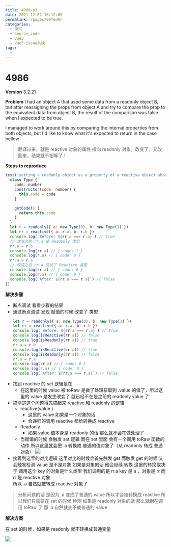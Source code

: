 ```yaml
---
title: 4986-p3
date: 2021-12-02 16:12:09
permalink: /pages/90fed9/
categories:
  - 面试
  - source_code
  - Vue3
  - Vue3-issue共读
tags:
  - 
---
```


# 4986

**Version**
3.2.21

**Problem**
I had an object A that used some data from a readonly object B, but after reassigning the props from object A and try to compare the prop to the equivalent data from object B, the result of the comparison was false when I expected to be true.

I managed to work around this by comparing the internal properties from both objects, but I'd like to know what it's expected to return in the case bellow

> 翻译过来，就是 reactive 对象的属性 指向 readonly 对象，改变了，又改回来，结果就不相等了！

**Steps to reproduce**
```js
test('setting a readonly object as a property of a reactive object should retain readonly proxy', () => {
  class Type {
    code: number
    constructor(code: number) {
      this.code = code
    }

    getCode() {
      return this.code
    }
  }
  let r = readonly({ a: new Type(0), b: new Type(1) })
  let rr = reactive({ a: r.a, b: r.b })
  console.log(`Before: ${rr.a === r.a}`) // true
  // 改变之前 rr.a 是 Readonly 类型
  rr.a = r.b
  console.log(rr.a) // { code: 1 }
  console.log(r.a) // { code: 0 }
  rr.a = r.a
  // 改变之后 rr.a 变成了 Reactive 类型
  console.log(rr.a) // { code: 0 }
  console.log(r.a) // { code: 0 }
  console.log(`After: ${rr.a === r.a}`) // false
})
```

**解决步骤**

- 断点调试 看看步骤的结果
- 通过断点调试 发现 赋值的时候 改变了 类型
  ```js
  let r = readonly({ a: new Type(0), b: new Type(1) })
  let rr = reactive({ a: r.a, b: r.b })
  console.log(`Before: ${rr.a === r.a}`) // true
  console.log(isReactive(rr.a)) // false
  console.log(isReadonly(rr.a)) // true
  rr.a = r.b
  console.log(isReactive(rr.a)) // true
  console.log(isReadonly(rr.a)) // false
  rr.a = r.a
  console.log(rr.a) // { code: 0 }
  console.log(r.a) // { code: 0 }
  console.log(`After: ${rr.a === r.a}`) // false
  ```
- 找到 reactive 的 set 逻辑是在
  - 在这里的时候 value 被 toRaw 是做了处理获取到 .value 的值了，所以这里的 value 是发生改变了 就已经不在是之前的 readonly value 了
- 搞清楚这个问题得先搞起来 reactive 和 readonly 的逻辑
  - reactive(value )  
    - 这里的 value 如果是一个对象的话
    - 会递归的调用 reactive  都给转换成 reactive
  - Readonly
    - 如果 value 值本身是 readonly 的话 那么就不会在做处理了
  - 当赋值的时候
    会触发 set 逻辑
    而在 set 里面
    会有一个调用  toRaw 函数的动作
    所以这里就会把 .a 转换成 普通的值对象了（从 readonly 转成 普通对象）
    ![](http://198.52.110.135/images/vue/4986_1.png)
- 接着到这里的对比逻辑
  这里对比的时候会首先触发 get 
  而触发 get 的时候 又会触发检测 value 是不是对象  如果是对象的话 他会继续 转换
  这里的转换取决于 调用这个 key 的对象是什么类型
  我们调用的是 rr.a  key 是 a  ，对象是 rr 
  而 rr 是 reactive 对象  
  所以 .a 自然就被转成 reactive 对象了

> 分析问题的话 是因为 .a 变成了普通的 value 所以才会被转换成 reactive 所以我们只需要在 set 的时候 检测 如果是 readonly 对象的话 那么就别在调用 toRaw 了  那 .a 自然就变不成普通的 value

**解决方案**

在 set 的时候，如果是 readonly 就不转换成普通变量

![](http://198.52.110.135/images/vue/4986_2.png)
